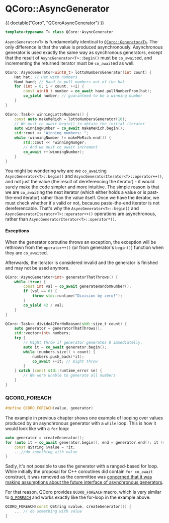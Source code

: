 <!--
SPDX-FileCopyrightText: 2022 Daniel Vrátil <dvratil@kde.org>

SPDX-License-Identifier: GFDL-1.3-or-later
-->

# QCoro::AsyncGenerator<T>

{{ doctable("Coro", "QCoroAsyncGenerator") }}

```cpp
template<typename T> class QCoro::AsyncGenerator
```

`AsyncGenerator<T>` is fundamentally identical to [`QCoro::Generator<T>`][qcoro-generator].
The only difference is that the value is produced asynchronously. Asynchronous
generator is used exactly the same way as synchronous generators, except that the
result of `AsyncGenerator<T>::begin()` must be `co_await`ed, and incrementing
the returned iterator must be `co_await`ed as well.

```cpp
QCoro::AsyncGenerator<uint8_t> lottoNumbersGenerator(int count) {
    Hat hat; // Hat with numbers
    Hand hand; // Hand to pull numbers out of the hat
    for (int = 0; i < count; ++i) {
        const uint8_t number = co_await hand.pullNumberFrom(hat);
        co_yield number; // guaranteed to be a winning number
    }
}

QCoro::Task<> winningLottoNumbers() {
    const auto makeMeRich = lottoNumbersGenerator(10);
    // We must co_await begin() to obtain the initial iterator
    auto winningNumber = co_await makeMeRich.begin();
    std::cout << "Winning numbers: ";
    while (winningNumber != makeMeRich.end()) {
        std::cout << *winningNumger;
        // And we must co_await increment
        co_await ++(winningNumber);
    }
}
```

You might be wondering why are we `co_await`ing `AsyncGenerator<T>::begin()` and
`AsyncGeneratorIterator<T>::operator++()`, and not just the value (the result of
dereferencing the iterator) - it would surely make the code simpler and more intuitive.
The simple reason is that we are `co_await`ing the next iterator (which either holds
a value or is past-the-end iterator) rather than the value itself. Once we have the
iterator, we must check whether it's valid or not, because paste-the-end iterator is
not dereferencable. That's why the `AsyncGenerator<T>::begin()` and
`AsyncGeneratorIterator<T>::operator++()` operations are asynchronous, rather than
`AsyncGeneratorIterator<T>::operator*()`.

#### Exceptions

When the generator coroutine throws an exception, the exception will be rethrown from
the `operator++()` (or from generator's `begin()`) function when they are `co_await`ed.

Afterwards, the iterator is considered invalid and the generator is finished and may not
be used anymore.

```cpp
QCoro::AsyncGenerator<int> generatorThatThrows() {
    while (true) {
        const int val = co_await generateRandomNumber();
        if (val == 0) {
            throw std::runtime("Division by zero!");
        }
        co_yield 42 / val;
    }
}

QCoro::Task<> divide42ForNoReason(std::size_t count) {
    auto generator = generatorThatThrows();
    std::vector<int> numbers;
    try {
        // Might throw if generator generates 0 immediatelly.
        auto it = co_await generator.begin();
        while (numbers.size() < count) {
            numbers.push_back(*it);
            co_await ++it; // might throw
        }
    } catch (const std::runtime_error &e) {
        // We were unable to generate all numbers
    }
}
```

### QCORO_FOREACH

```cpp
#define QCORO_FOREACH(value, generator)
```

The example in previous chapter shows one example of looping over values produced
by an asynchronous generator with a `while` loop. This is how it would look like
with a `for` loop:

```cpp
auto generator = createGenerator();
for (auto it = co_await generator.begin(), end = generator.end(); it != end; co_await ++it) {
    const QString &value = *it;
    ...//do something with value
}
```

Sadly, it's not possible to use the generator with a ranged-based for loop. While
initially the proposal for C++ coroutines did contain `for co_await` construct, it
was removed as the committee was [concerned that it was making assumptions about the
future interface of asynchronous generators][p0664r8c35].

For that reason, QCoro provides `QCORO_FOREACH` macro, which is very similar to
[`Q_FOREACH`][qdoc-qforeach] and works exactly like the for-loop in the example
above:

```cpp
QCORO_FOREACH(const QString &value, createGenerator()) {
    ... // do something with value
}
```

[qcoro-generator]: ./generator.md
[p0664r8c35]: https://www.open-std.org/jtc1/sc22/wg21/docs/papers/2019/p0664r8.html#35
[qdoc-qforeach]: https://doc.qt.io/qt-5/qtglobal.html#Q_FOREACH
